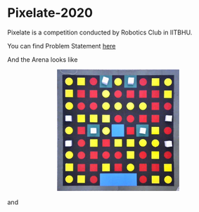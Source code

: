 # Pixelate-2020

Pixelate is a competition conducted by Robotics Club in IITBHU.

You can find Problem Statement [here](Problem_Statement.pdf)

And the Arena looks like

<div align="center">
    <img src="assets/mainArena.jpg" width="55%">
</div>

and

